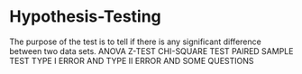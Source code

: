 # Hypothesis-Testing

The purpose of the test is to tell if there is any significant difference between two data sets.
ANOVA
Z-TEST
CHI-SQUARE TEST
PAIRED SAMPLE TEST
TYPE I ERROR AND TYPE II ERROR
AND SOME QUESTIONS
